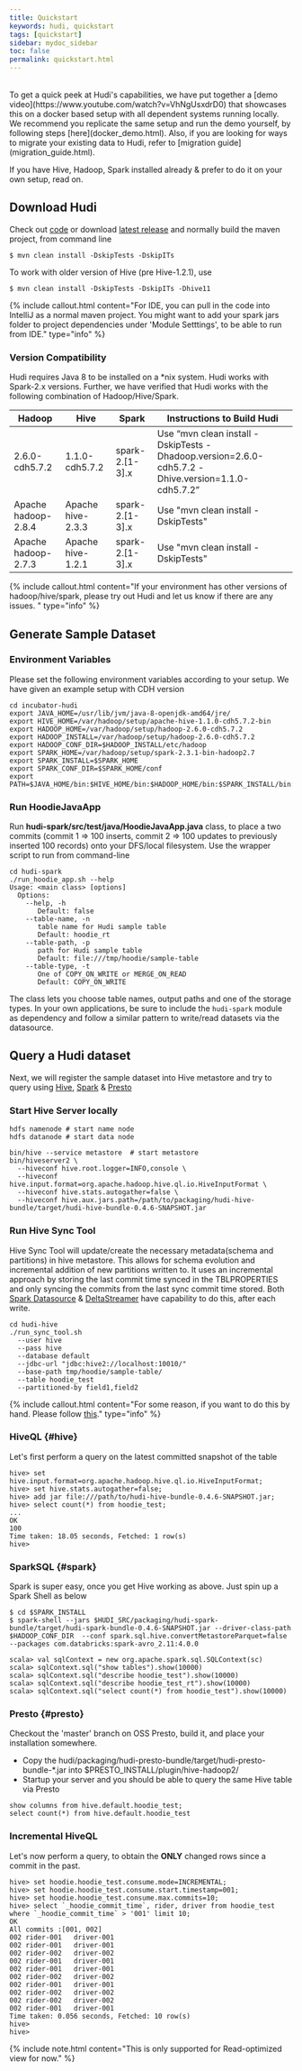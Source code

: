 ```yaml
---
title: Quickstart
keywords: hudi, quickstart
tags: [quickstart]
sidebar: mydoc_sidebar
toc: false
permalink: quickstart.html
---
```

<br/>
To get a quick peek at Hudi's capabilities, we have put together a [demo video](https://www.youtube.com/watch?v=VhNgUsxdrD0) 
that showcases this on a docker based setup with all dependent systems running locally. We recommend you replicate the same setup 
and run the demo yourself, by following steps [here](docker_demo.html). Also, if you are looking for ways to migrate your existing data to Hudi, 
refer to [migration guide](migration_guide.html).

If you have Hive, Hadoop, Spark installed already & prefer to do it on your own setup, read on.

## Download Hudi

Check out [code](https://github.com/apache/incubator-hudi) or download [latest release](https://github.com/apache/incubator-hudi/archive/hudi-0.4.5.zip) 
and normally build the maven project, from command line

```
$ mvn clean install -DskipTests -DskipITs
```

To work with older version of Hive (pre Hive-1.2.1), use
```
$ mvn clean install -DskipTests -DskipITs -Dhive11
```

{% include callout.html content="For IDE, you can pull in the code into IntelliJ as a normal maven project. 
You might want to add your spark jars folder to project dependencies under 'Module Setttings', to be able to run from IDE." 
type="info" %}


### Version Compatibility

Hudi requires Java 8 to be installed on a *nix system. Hudi works with Spark-2.x versions. 
Further, we have verified that Hudi works with the following combination of Hadoop/Hive/Spark.

| Hadoop | Hive  | Spark | Instructions to Build Hudi |
| ---- | ----- | ---- | ---- |
| 2.6.0-cdh5.7.2 | 1.1.0-cdh5.7.2 | spark-2.[1-3].x | Use “mvn clean install -DskipTests -Dhadoop.version=2.6.0-cdh5.7.2 -Dhive.version=1.1.0-cdh5.7.2” |
| Apache hadoop-2.8.4 | Apache hive-2.3.3 | spark-2.[1-3].x | Use "mvn clean install -DskipTests" |
| Apache hadoop-2.7.3 | Apache hive-1.2.1 | spark-2.[1-3].x | Use "mvn clean install -DskipTests" |

{% include callout.html content="If your environment has other versions of hadoop/hive/spark, please try out Hudi 
and let us know if there are any issues. "  type="info" %}

## Generate Sample Dataset

### Environment Variables

Please set the following environment variables according to your setup. We have given an example setup with CDH version

```
cd incubator-hudi 
export JAVA_HOME=/usr/lib/jvm/java-8-openjdk-amd64/jre/
export HIVE_HOME=/var/hadoop/setup/apache-hive-1.1.0-cdh5.7.2-bin
export HADOOP_HOME=/var/hadoop/setup/hadoop-2.6.0-cdh5.7.2
export HADOOP_INSTALL=/var/hadoop/setup/hadoop-2.6.0-cdh5.7.2
export HADOOP_CONF_DIR=$HADOOP_INSTALL/etc/hadoop
export SPARK_HOME=/var/hadoop/setup/spark-2.3.1-bin-hadoop2.7
export SPARK_INSTALL=$SPARK_HOME
export SPARK_CONF_DIR=$SPARK_HOME/conf
export PATH=$JAVA_HOME/bin:$HIVE_HOME/bin:$HADOOP_HOME/bin:$SPARK_INSTALL/bin:$PATH
```

### Run HoodieJavaApp

Run __hudi-spark/src/test/java/HoodieJavaApp.java__ class, to place a two commits (commit 1 => 100 inserts, commit 2 => 100 updates to previously inserted 100 records) onto your DFS/local filesystem. Use the wrapper script
to run from command-line

```
cd hudi-spark
./run_hoodie_app.sh --help
Usage: <main class> [options]
  Options:
    --help, -h
       Default: false
    --table-name, -n
       table name for Hudi sample table
       Default: hoodie_rt
    --table-path, -p
       path for Hudi sample table
       Default: file:///tmp/hoodie/sample-table
    --table-type, -t
       One of COPY_ON_WRITE or MERGE_ON_READ
       Default: COPY_ON_WRITE
```

The class lets you choose table names, output paths and one of the storage types. In your own applications, be sure to include the `hudi-spark` module as dependency
and follow a similar pattern to write/read datasets via the datasource. 

## Query a Hudi dataset

Next, we will register the sample dataset into Hive metastore and try to query using [Hive](#hive), [Spark](#spark) & [Presto](#presto)

### Start Hive Server locally

```
hdfs namenode # start name node
hdfs datanode # start data node

bin/hive --service metastore  # start metastore
bin/hiveserver2 \
  --hiveconf hive.root.logger=INFO,console \
  --hiveconf hive.input.format=org.apache.hadoop.hive.ql.io.HiveInputFormat \
  --hiveconf hive.stats.autogather=false \
  --hiveconf hive.aux.jars.path=/path/to/packaging/hudi-hive-bundle/target/hudi-hive-bundle-0.4.6-SNAPSHOT.jar

```

### Run Hive Sync Tool
Hive Sync Tool will update/create the necessary metadata(schema and partitions) in hive metastore. This allows for schema evolution and incremental addition of new partitions written to.
It uses an incremental approach by storing the last commit time synced in the TBLPROPERTIES and only syncing the commits from the last sync commit time stored.
Both [Spark Datasource](writing_data.html#datasource-writer) & [DeltaStreamer](writing_data.html#deltastreamer) have capability to do this, after each write.

```
cd hudi-hive
./run_sync_tool.sh
  --user hive
  --pass hive
  --database default
  --jdbc-url "jdbc:hive2://localhost:10010/"
  --base-path tmp/hoodie/sample-table/
  --table hoodie_test
  --partitioned-by field1,field2

```
{% include callout.html content="For some reason, if you want to do this by hand. Please 
follow [this](https://cwiki.apache.org/confluence/display/HUDI/Registering+sample+dataset+to+Hive+via+beeline)." 
type="info" %}


### HiveQL {#hive}

Let's first perform a query on the latest committed snapshot of the table

```
hive> set hive.input.format=org.apache.hadoop.hive.ql.io.HiveInputFormat;
hive> set hive.stats.autogather=false;
hive> add jar file:///path/to/hudi-hive-bundle-0.4.6-SNAPSHOT.jar;
hive> select count(*) from hoodie_test;
...
OK
100
Time taken: 18.05 seconds, Fetched: 1 row(s)
hive>
```

### SparkSQL {#spark}

Spark is super easy, once you get Hive working as above. Just spin up a Spark Shell as below

```
$ cd $SPARK_INSTALL
$ spark-shell --jars $HUDI_SRC/packaging/hudi-spark-bundle/target/hudi-spark-bundle-0.4.6-SNAPSHOT.jar --driver-class-path $HADOOP_CONF_DIR  --conf spark.sql.hive.convertMetastoreParquet=false --packages com.databricks:spark-avro_2.11:4.0.0

scala> val sqlContext = new org.apache.spark.sql.SQLContext(sc)
scala> sqlContext.sql("show tables").show(10000)
scala> sqlContext.sql("describe hoodie_test").show(10000)
scala> sqlContext.sql("describe hoodie_test_rt").show(10000)
scala> sqlContext.sql("select count(*) from hoodie_test").show(10000)
```

### Presto {#presto}

Checkout the 'master' branch on OSS Presto, build it, and place your installation somewhere.

* Copy the hudi/packaging/hudi-presto-bundle/target/hudi-presto-bundle-*.jar into $PRESTO_INSTALL/plugin/hive-hadoop2/
* Startup your server and you should be able to query the same Hive table via Presto

```
show columns from hive.default.hoodie_test;
select count(*) from hive.default.hoodie_test
```

### Incremental HiveQL

Let's now perform a query, to obtain the __ONLY__ changed rows since a commit in the past.

```
hive> set hoodie.hoodie_test.consume.mode=INCREMENTAL;
hive> set hoodie.hoodie_test.consume.start.timestamp=001;
hive> set hoodie.hoodie_test.consume.max.commits=10;
hive> select `_hoodie_commit_time`, rider, driver from hoodie_test where `_hoodie_commit_time` > '001' limit 10;
OK
All commits :[001, 002]
002	rider-001	driver-001
002	rider-001	driver-001
002	rider-002	driver-002
002	rider-001	driver-001
002	rider-001	driver-001
002	rider-002	driver-002
002	rider-001	driver-001
002	rider-002	driver-002
002	rider-002	driver-002
002	rider-001	driver-001
Time taken: 0.056 seconds, Fetched: 10 row(s)
hive>
hive>
```

{% include note.html content="This is only supported for Read-optimized view for now." %}
